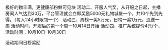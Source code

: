 极好的覅丰满，更健康部粉鲸可见块
活动二、开服人气奖，从开服之日起，主播房间人气达到30万，平台管理就会立即奖励5000元礼物城堡一个，共10个先到先得。（每人24小时限领一个）
活动三、周榜一奖5万元，日榜一奖1万元，连送一周
活动时间，开服后的第一个周一10月14日开始
活动四、推广系统提价4元/个，活动时间：10月10日-10月30日

活动期间日榜奖励

